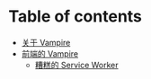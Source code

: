 # Table of contents

* [关于 Vampire](README.md)
* [前端的 Vampire](vampire)
  + [糟糕的 Service Worker](vampire/sw.md)
